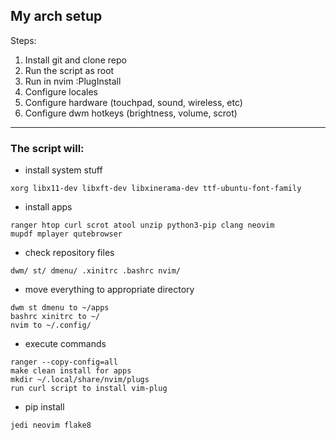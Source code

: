 ## My arch setup

Steps:

1. Install git and clone repo
2. Run the script as root
3. Run in nvim :PlugInstall
4. Configure locales
5. Configure hardware (touchpad, sound, wireless, etc)
6. Configure dwm hotkeys (brightness, volume, scrot)

---

### The script will:
* install system stuff

```
xorg libx11-dev libxft-dev libxinerama-dev ttf-ubuntu-font-family
```

* install apps

```
ranger htop curl scrot atool unzip python3-pip clang neovim
mupdf mplayer qutebrowser
```

* check repository files

```
dwm/ st/ dmenu/ .xinitrc .bashrc nvim/
```

* move everything to appropriate directory

```
dwm st dmenu to ~/apps
bashrc xinitrc to ~/
nvim to ~/.config/
```

* execute commands

```
ranger --copy-config=all
make clean install for apps
mkdir ~/.local/share/nvim/plugs
run curl script to install vim-plug
```

* pip install

```
jedi neovim flake8
```
